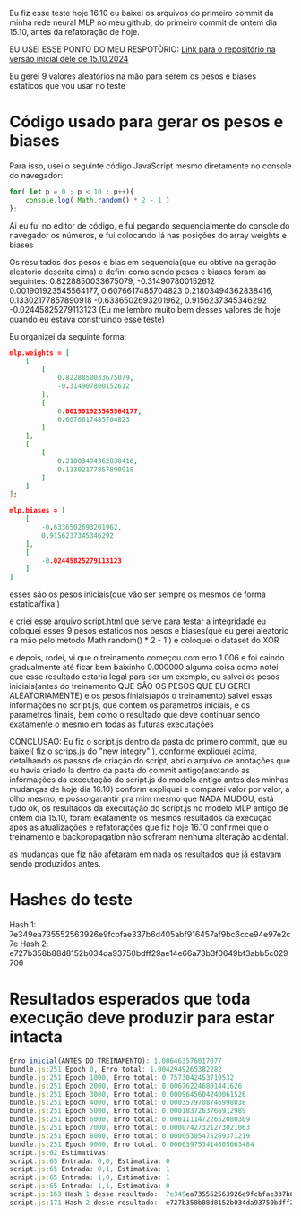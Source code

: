 Eu fiz esse teste hoje 16.10
eu baixei os arquivos do primeiro commit da minha rede neural MLP no meu github, do primeiro commit de ontem dia 15.10, antes da refatoração de hoje.

EU USEI ESSE PONTO DO MEU RESPOTÒRIO:
[ Link para o repositório na versão inicial dele de 15.10.2024 ](https://github.com/WilliamJardim/MLP-mini/tree/91bbd8bee309b5ae4cc27c234724a6cfc07941fe)

Eu gerei 9 valores aleatórios na mão para serem os pesos e biases estaticos que vou usar no teste

# Código usado para gerar os pesos e biases
Para isso, usei o seguinte código JavaScript mesmo diretamente no console do navegador:
```javascript
for( let p = 0 ; p < 10 ; p++){ 
    console.log( Math.random() * 2 - 1 ) 
};
```
Ai eu fui no editor de código, e fui pegando sequencialmente do console do navegador os números, e fui colocando lá nas posições do array weights e biases

Os resultados dos pesos e bias em sequencia(que eu obtive na geração aleatorio descrita cima) e defini como sendo pesos e biases foram as seguintes:
0.8228850033675079,
-0.314907800152612
0.001901923545564177,
0.6076617485704823
0.21803494362838416,
0.13302177857890918
-0.6336502693201962,
0.9156237345346292
-0.02445825279113123
(Eu me lembro muito bem desses valores de hoje quando eu estava construindo esse teste)

Eu organizei da seguinte forma:
```json
mlp.weights = [
    [
        [
            0.8228850033675079,
            -0.314907800152612
        ],
        [
            0.001901923545564177,
            0.6076617485704823
        ]
    ],
    [
        [
            0.21803494362838416,
            0.13302177857890918
        ]
    ]
];

mlp.biases = [
    [
        -0.6336502693201962,
        0.9156237345346292
    ],
    [
        -0.02445825279113123
    ]
]
```

esses são os pesos iniciais(que vão ser sempre os mesmos de forma estatica/fixa )

e criei esse arquivo script.html que serve para testar a integridade
eu coloquei esses 9 pesos estaticos nos pesos e biases(que eu gerei aleatorio na mão pelo metodo Math.random() * 2 - 1 )
e coloquei o dataset do XOR

e depois, rodei, vi que o treinamento começou com erro 1.006 e foi caindo gradualmente até ficar bem baixinho 0.000000 alguma coisa
como notei que esse resultado estaria legal para ser um exemplo, eu salvei os pesos iniciais(antes do treinamento QUE SÂO OS PESOS QUE EU GEREI ALEATORIAMENTE) e os pesos finiais(após o treinamento)
salvei essas informações no script.js, que contem os parametros iniciais, e os parametros finais, bem como o resultado que deve continuar sendo exatamente o mesmo em todas as futuras executações

CONCLUSAO:
Eu fiz o script.js dentro da pasta do primeiro commit, que eu baixei( fiz o scrips.js do "new integry" ), conforme expliquei acima, detalhando os passos de criação do script,
abri o arquivo de anotações que eu havia criado la dentro da pasta do commit antigo(anotando as informações da executação do script.js do modelo antigo antes das minhas mudanças de hoje dia 16.10) conform expliquei 
e comparei valor por valor, a olho mesmo, e posso garantir pra mim mesmo que NADA MUDOU, está tudo ok, os resultados da executação do script.js no modelo MLP antigo de ontem dia 15.10, foram exatamente os mesmos resultados da execução após as atualizações e refatorações que fiz hoje 16.10
confirmei que o treinamento e backpropagation não sofreram nenhuma alteração acidental.

as mudanças que fiz não afetaram em nada os resultados que já estavam sendo produzidos antes.

# Hashes do teste
Hash 1: 7e349ea735552563926e9fcbfae337b6d405abf916457af9bc6cce94e97e2c7e
Hash 2: e727b358b88d8152b034da93750bdff29ae14e66a73b3f0649bf3abb5c029706

# Resultados esperados que toda execução deve produzir para estar intacta
```javascript
Erro inicial(ANTES DO TREINAMENTO): 1.006463576017077
bundle.js:251 Epoch 0, Erro total: 1.0042949265382282
bundle.js:251 Epoch 1000, Erro total: 0.7573042453719532
bundle.js:251 Epoch 2000, Erro total: 0.006762246801441626
bundle.js:251 Epoch 3000, Erro total: 0.0009645604240061526
bundle.js:251 Epoch 4000, Erro total: 0.0003579708746998038
bundle.js:251 Epoch 5000, Erro total: 0.0001837263766912989
bundle.js:251 Epoch 6000, Erro total: 0.00011114722652080309
bundle.js:251 Epoch 7000, Erro total: 0.00007427321273021063
bundle.js:251 Epoch 8000, Erro total: 0.00005305475269371219
bundle.js:251 Epoch 9000, Erro total: 0.000039753414805063484
script.js:62 Estimativas:
script.js:65 Entrada: 0,0, Estimativa: 0
script.js:65 Entrada: 0,1, Estimativa: 1
script.js:65 Entrada: 1,0, Estimativa: 1
script.js:65 Entrada: 1,1, Estimativa: 0
script.js:163 Hash 1 desse resultado:  7e349ea735552563926e9fcbfae337b6d405abf916457af9bc6cce94e97e2c7e
script.js:171 Hash 2 desse resultado:  e727b358b88d8152b034da93750bdff29ae14e66a73b3f0649bf3abb5c029706
```